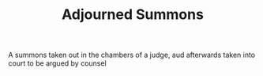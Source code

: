 ---
title: Adjourned Summons
letter: A
permalink: "/definitions/adjourned-summons.html"
body: A summons taken out in the chambers of a judge, aud afterwards taken into court
  to be argued by counsel
published_at: '2018-07-07'
layout: post
---